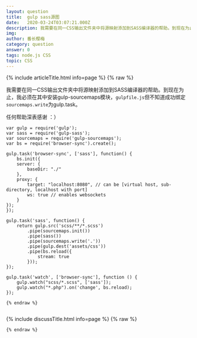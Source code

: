 ```yaml
---
layout: question
title:  gulp sass源图
date:   2020-03-24T03:07:21.000Z
description: 我需要在同一CSS输出文件夹中将源映射添加到SASS编译器的帮助。到现在为止，我必须在其中安装gulp-sourcemaps模块，gulpfile.js但...
img: 
author: 番长樱梅
category: question
answer: 0
tags: node.js CSS
topic: CSS
---
```

<div class="article-root">
  <div class="article">
    {% include articleTitle.html info=page %}
    {% raw %}
    <div class="article-content"><p><font style="vertical-align: inherit;"><font style="vertical-align: inherit;">我需要在同一CSS输出文件夹中将源映射添加到SASS编译器的帮助。</font><font style="vertical-align: inherit;">到现在为止，我必须在其中安装gulp-sourcemaps模块，</font></font><code>gulpfile.js</code><font style="vertical-align: inherit;"><font style="vertical-align: inherit;">但不知道成功绑定</font></font><code>sourcemaps.write</code><font style="vertical-align: inherit;"><font style="vertical-align: inherit;">为gulp.task。</font></font></p>

<p><font style="vertical-align: inherit;"><font style="vertical-align: inherit;">任何帮助深表感谢 ：）</font></font></p>

<pre><code>var gulp = require('gulp');<font></font>
var sass = require('gulp-sass');<font></font>
var sourcemaps = require('gulp-sourcemaps');<font></font>
var bs = require('browser-sync').create();<font></font>
<font></font>
gulp.task('browser-sync', ['sass'], function() {<font></font>
    bs.init({<font></font>
    server: {<font></font>
        baseDir: "./"<font></font>
    },<font></font>
    proxy: {<font></font>
        target: "localhost:8080", // can be [virtual host, sub-directory, localhost with port]<font></font>
        ws: true // enables websockets<font></font>
    }<font></font>
});<font></font>
});<font></font>
<font></font>
gulp.task('sass', function() {<font></font>
    return gulp.src('scss/**/*.scss')<font></font>
        .pipe(sourcemaps.init())<font></font>
        .pipe(sass())<font></font>
        .pipe(sourcemaps.write('.'))<font></font>
        .pipe(gulp.dest('assets/css'))<font></font>
        .pipe(bs.reload({<font></font>
            stream: true<font></font>
        }));<font></font>
});<font></font>
<font></font>
gulp.task('watch', ['browser-sync'], function () {<font></font>
    gulp.watch("scss/*.scss", ['sass']);<font></font>
    gulp.watch("*.php").on('change', bs.reload);<font></font>
});<font></font>
</code></pre></div>
    {% endraw %}
  </div>
  <p style="height: 0;width:0;overflow: hidden;"> 第3279篇《gulp sass源图》来自Winter(https://github.com/aiyld/aiyld.github.io)的站点</p>
  <div class="discuss-wrapper">
    {% include discussTitle.html info=page %}
    {% raw %}
    
    {% endraw %}
  </div>
<div>
